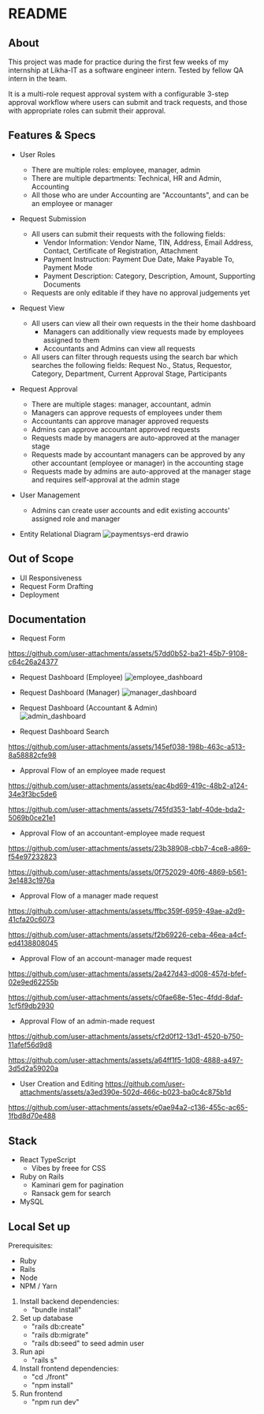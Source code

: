 # README

## About 
This project was made for practice during the first few weeks of my internship at Likha-IT as a software engineer intern. Tested by fellow QA intern in the team. 

It is a multi-role request approval system with a configurable 3-step approval workflow where users can submit and track requests, and those with appropriate roles can submit their approval. 

## Features & Specs
- User Roles
  - There are multiple roles: employee, manager, admin
  - There are multiple departments: Technical, HR and Admin, Accounting
  - All those who are under Accounting are "Accountants", and can be an employee or manager
- Request Submission 
  - All users can submit their requests with the following fields: 
    - Vendor Information: Vendor Name, TIN, Address, Email Address, Contact, Certificate of Registration, Attachment  
    - Payment Instruction: Payment Due Date, Make Payable To, Payment Mode 
    - Payment Description: Category, Description, Amount, Supporting Documents
  - Requests are only editable if they have no approval judgements yet
- Request View 
  - All users can view all their own requests in the their home dashboard
    - Managers can additionally view requests made by employees assigned to them
    - Accountants and Admins can view all requests
  - All users can filter through requests using the search bar which searches the following fields: Request No., Status, Requestor, Category, Department, Current Approval Stage, Participants
- Request Approval 
  - There are multiple stages: manager, accountant, admin
  - Managers can approve requests of employees under them
  - Accountants can approve manager approved requests
  - Admins can approve accountant approved requests 
  - Requests made by managers are auto-approved at the manager stage 
  - Requests made by accountant managers can be approved by any other accountant (employee or manager) in the accounting stage
  - Requests made by admins are auto-approved at the manager stage and requires self-approval at the admin stage
- User Management 
  - Admins can create user accounts and edit existing accounts' assigned role and manager
  
- Entity Relational Diagram 
![paymentsys-erd drawio](https://github.com/user-attachments/assets/f32b5f36-c821-42cc-8d2b-288b4c636e59)

## Out of Scope 
- UI Responsiveness 
- Request Form Drafting
- Deployment

## Documentation
- Request Form 

https://github.com/user-attachments/assets/57dd0b52-ba21-45b7-9108-c64c26a24377

- Request Dashboard (Employee) 
![employee_dashboard](https://github.com/user-attachments/assets/9014e0c3-361a-4fe1-b703-02f8b8dcb1bd)

- Request Dashboard (Manager) 
![manager_dashboard](https://github.com/user-attachments/assets/9724049f-42a8-40c1-adef-77fe78fcc36e)

- Request Dashboard (Accountant & Admin)  
![admin_dashboard](https://github.com/user-attachments/assets/4360854b-b50b-4f39-aeed-f2a5234cfea1)

- Request Dashboard Search 

https://github.com/user-attachments/assets/145ef038-198b-463c-a513-8a58882cfe98

- Approval Flow of an employee made request

https://github.com/user-attachments/assets/eac4bd69-419c-48b2-a124-34e3f3bc5de6

https://github.com/user-attachments/assets/745fd353-1abf-40de-bda2-5069b0ce21e1

- Approval Flow of an accountant-employee made request

https://github.com/user-attachments/assets/23b38908-cbb7-4ce8-a869-f54e97232823

https://github.com/user-attachments/assets/0f752029-40f6-4869-b561-3e1483c1976a

- Approval Flow of a manager made request 

https://github.com/user-attachments/assets/ffbc359f-6959-49ae-a2d9-41cfa20c6073

https://github.com/user-attachments/assets/f2b69226-ceba-46ea-a4cf-ed4138808045

- Approval Flow of an account-manager made request

https://github.com/user-attachments/assets/2a427d43-d008-457d-bfef-02e9ed62255b

https://github.com/user-attachments/assets/c0fae68e-51ec-4fdd-8daf-1cf5f9db2930

- Approval Flow of an admin-made request

https://github.com/user-attachments/assets/cf2d0f12-13d1-4520-b750-11afef56d9d8

https://github.com/user-attachments/assets/a64ff1f5-1d08-4888-a497-3d5d2a59020a

- User Creation and Editing
https://github.com/user-attachments/assets/a3ed390e-502d-466c-b023-ba0c4c875b1d

https://github.com/user-attachments/assets/e0ae94a2-c136-455c-ac65-1fbd8d70e488


## Stack 
- React TypeScript
  - Vibes by freee for CSS
- Ruby on Rails
  - Kaminari gem for pagination
  - Ransack gem for search 
- MySQL

## Local Set up
Prerequisites: 
- Ruby
- Rails 
- Node 
- NPM / Yarn

1. Install backend dependencies: 
    - "bundle install" 
2. Set up database 
    - "rails db:create"
    - "rails db:migrate" 
    - "rails db:seed" to seed admin user 
3. Run api
    - "rails s" 
4. Install frontend dependencies: 
    - "cd ./front"
    - "npm install" 
5. Run frontend 
    - "npm run dev" 
